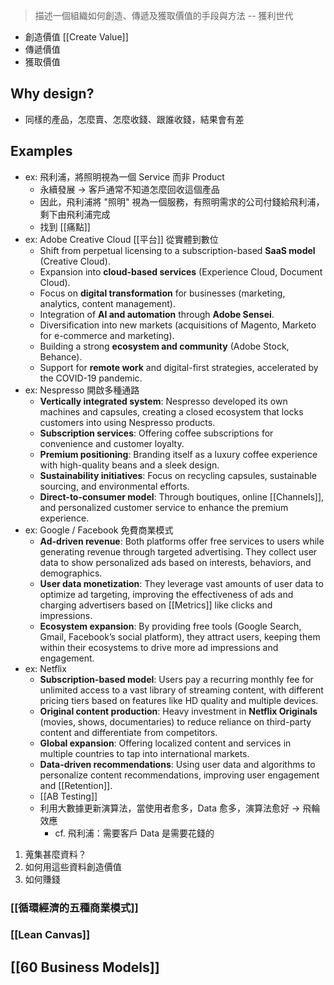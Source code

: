> 描述一個組織如何創造、傳遞及獲取價值的手段與方法 -- 獲利世代

- 創造價值 [[Create Value]]
- 傳遞價值
- 獲取價值

## Why design?
- 同樣的產品，怎麼賣、怎麼收錢、跟誰收錢，結果會有差

## Examples
- ex: 飛利浦，將照明視為一個 Service 而非 Product
	- 永續發展 -> 客戶通常不知道怎麼回收這個產品
	- 因此，飛利浦將 "照明" 視為一個服務，有照明需求的公司付錢給飛利浦，剩下由飛利浦完成
	- 找到 [[痛點]]
- ex: Adobe Creative Cloud [[平台]] 從實體到數位
	- Shift from perpetual licensing to a subscription-based **SaaS model** (Creative Cloud).
	- Expansion into **cloud-based services** (Experience Cloud, Document Cloud).
	- Focus on **digital transformation** for businesses (marketing, analytics, content management).
	- Integration of **AI and automation** through **Adobe Sensei**.
	- Diversification into new markets (acquisitions of Magento, Marketo for e-commerce and marketing).
	- Building a strong **ecosystem and community** (Adobe Stock, Behance).
	- Support for **remote work** and digital-first strategies, accelerated by the COVID-19 pandemic.
- ex: Nespresso 開啟多種通路
	- **Vertically integrated system**: Nespresso developed its own machines and capsules, creating a closed ecosystem that locks customers into using Nespresso products.
	- **Subscription services**: Offering coffee subscriptions for convenience and customer loyalty.
	- **Premium positioning**: Branding itself as a luxury coffee experience with high-quality beans and a sleek design.
	- **Sustainability initiatives**: Focus on recycling capsules, sustainable sourcing, and environmental efforts.
	- **Direct-to-consumer model**: Through boutiques, online [[Channels]], and personalized customer service to enhance the premium experience.
- ex: Google / Facebook 免費商業模式
	- **Ad-driven revenue**: Both platforms offer free services to users while generating revenue through targeted advertising. They collect user data to show personalized ads based on interests, behaviors, and demographics.
	- **User data monetization**: They leverage vast amounts of user data to optimize ad targeting, improving the effectiveness of ads and charging advertisers based on [[Metrics]] like clicks and impressions.
	- **Ecosystem expansion**: By providing free tools (Google Search, Gmail, Facebook’s social platform), they attract users, keeping them within their ecosystems to drive more ad impressions and engagement.
- ex: Netflix
	- **Subscription-based model**: Users pay a recurring monthly fee for unlimited access to a vast library of streaming content, with different pricing tiers based on features like HD quality and multiple devices.
	- **Original content production**: Heavy investment in **Netflix Originals** (movies, shows, documentaries) to reduce reliance on third-party content and differentiate from competitors.
	- **Global expansion**: Offering localized content and services in multiple countries to tap into international markets.
	- **Data-driven recommendations**: Using user data and algorithms to personalize content recommendations, improving user engagement and [[Retention]].
	- [[AB Testing]]
	- 利用大數據更新演算法，當使用者愈多，Data 愈多，演算法愈好 -> 飛輪效應
		- cf. 飛利浦：需要客戶 Data 是需要花錢的

1. 蒐集甚麼資料？
2. 如何用這些資料創造價值
3. 如何賺錢

### [[循環經濟的五種商業模式]]

### [[Lean Canvas]]
## [[60 Business Models]]

